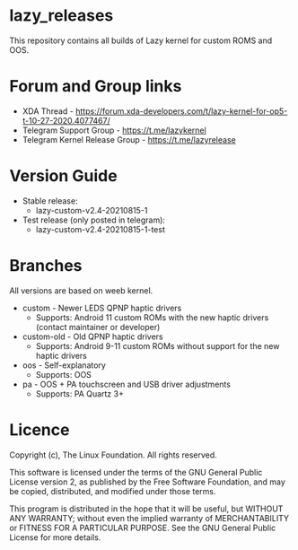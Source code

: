 # lazy_releases
This repository contains all builds of Lazy kernel for custom ROMS and OOS.

# Forum and Group links
- XDA Thread - https://forum.xda-developers.com/t/lazy-kernel-for-op5-t-10-27-2020.4077467/
- Telegram Support Group - https://t.me/lazykernel
- Telegram Kernel Release Group - https://t.me/lazyrelease

# Version Guide
- Stable release:
  - lazy-custom-v2.4-20210815-1
- Test release (only posted in telegram):
  - lazy-custom-v2.4-20210815-1-test

# Branches
All versions are based on weeb kernel.

- custom - Newer LEDS QPNP haptic drivers
  - Supports: Android 11 custom ROMs with the new haptic drivers (contact maintainer or developer)
- custom-old - Old QPNP haptic drivers
  - Supports: Android 9-11 custom ROMs without support for the new haptic drivers
- oos - Self-explanatory
  - Supports: OOS
- pa - OOS + PA touchscreen and USB driver adjustments
  - Supports: PA Quartz 3+

# Licence
Copyright (c), The Linux Foundation. All rights reserved.

 This software is licensed under the terms of the GNU General Public
 License version 2, as published by the Free Software Foundation, and
 may be copied, distributed, and modified under those terms.

 This program is distributed in the hope that it will be useful,
 but WITHOUT ANY WARRANTY; without even the implied warranty of
 MERCHANTABILITY or FITNESS FOR A PARTICULAR PURPOSE. See the
 GNU General Public License for more details.

